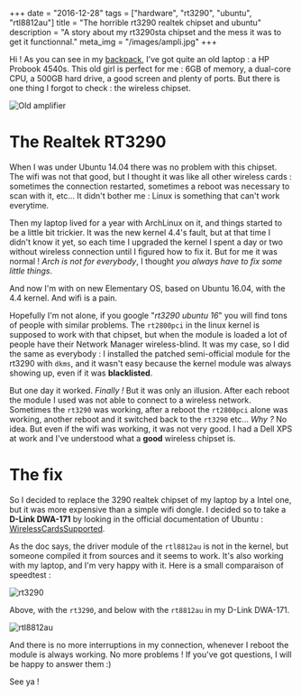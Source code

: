 +++
date = "2016-12-28"
tags = ["hardware", "rt3290", "ubuntu", "rtl8812au"]
title = "The horrible rt3290 realtek chipset and ubuntu"
description = "A story about my rt3290sta chipset and the mess it was to get it functionnal."
meta_img = "/images/ampli.jpg"
+++

Hi ! As you can see in my [backpack](/backpack/), I've got quite an old laptop : a HP Probook 4540s. This old girl is perfect for me : 6GB of memory, a dual-core CPU, a 500GB hard drive, a good screen and plenty of ports. But there is one thing I forgot to check : the wireless chipset.

![Old amplifier](/images/ampli.jpg)

# The Realtek RT3290

When I was under Ubuntu 14.04 there was no problem with this chipset. The wifi was not that good, but I thought it was like all other wireless cards : sometimes the connection restarted, sometimes a reboot was necessary to scan with it, etc... It didn't bother me : Linux is something that can't work everytime.

Then my laptop lived for a year with ArchLinux on it, and things started to be a little bit trickier. It was the new kernel 4.4's fault, but at that time I didn't know it yet, so each time I upgraded the kernel I spent a day or two without wireless connection until I figured how to fix it. But for me it was normal ! _Arch is not for everybody_, I thought _you always have to fix some little things_.

And now I'm with on new Elementary OS, based on Ubuntu 16.04, with the 4.4 kernel. And wifi is a pain.

Hopefully I'm not alone, if you google "_rt3290 ubuntu 16_" you will find tons of people with similar problems. The `rt2800pci` in the linux kernel is supposed to work with that chipset, but when the module is loaded a lot of people have their Network Manager wireless-blind. It was my case, so I did the same as everybody : I installed the patched semi-official module for the rt3290 with `dkms`, and it wasn't easy because the kernel module was always showing up, even if it was **blacklisted**.

But one day it worked. _Finally !_ But it was only an illusion. After each reboot the module I used was not able to connect to a wireless network. Sometimes the `rt3290` was working, after a reboot the `rt2800pci` alone was working, another reboot and it switched back to the `rt3290` etc... _Why ?_ No idea. But even if the wifi was working, it was not very good. I had a Dell XPS at work and I've understood what a **good** wireless chipset is.

# The fix

So I decided to replace the 3290 realtek chipset of my laptop by a Intel one, but it was more expensive than a simple wifi dongle. I decided so to take a **D-Link DWA-171** by looking in the official documentation of Ubuntu : [WirelessCardsSupported](https://help.ubuntu.com/community/WifiDocs/WirelessCardsSupported).

As the doc says, the driver module of the `rtl8812au` is not in the kernel, but someone compiled it from sources and it seems to work. It's also working with my laptop, and I'm very happy with it. Here is a small comparaison of speedtest :

![rt3290](/images/rt3290.png)

Above, with the `rt3290`, and below with the `rt8812au` in my D-Link DWA-171.

![rtl8812au](/images/rtl8812au.png)

And there is no more interruptions in my connection, whenever I reboot the module is always working. No more problems ! If you've got questions, I will be happy to answer them :)

See ya !